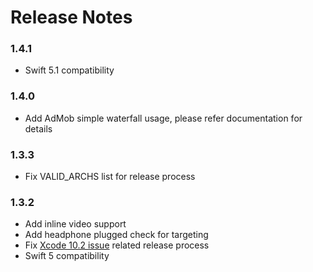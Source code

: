 # Release Notes
### 1.4.1
* Swift 5.1 compatibility

### 1.4.0
* Add AdMob simple waterfall usage, please refer documentation for details

### 1.3.3
* Fix VALID_ARCHS list for release process

### 1.3.2
* Add inline video support
* Add headphone plugged check for targeting
* Fix [Xcode 10.2 issue](https://developer.apple.com/documentation/xcode_release_notes/xcode_10_2_release_notes#3141454)  related release process
* Swift 5 compatibility